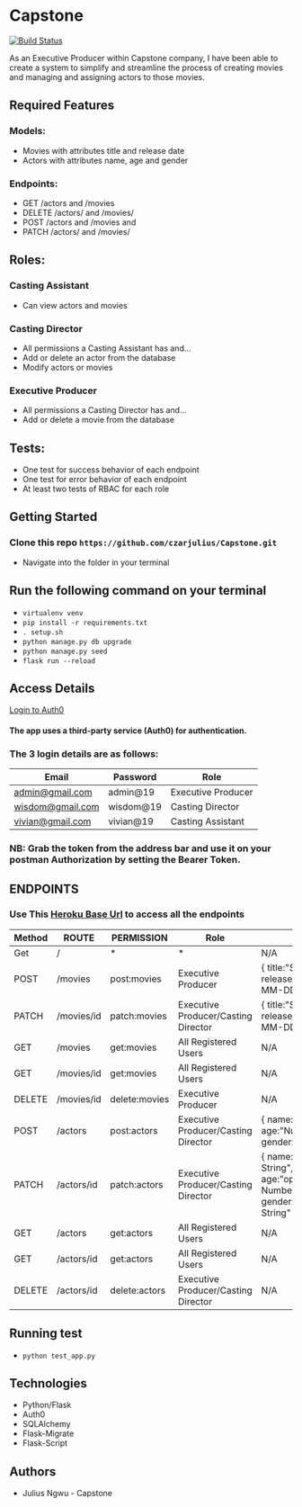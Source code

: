 # Capstone

[![Build Status](https://travis-ci.org/czarjulius/Capstone.svg?branch=master)](https://travis-ci.org/czarjulius/Capstone)

As an Executive Producer within Capstone company, I have been able to create a system to simplify and streamline the process of creating movies and managing and assigning actors to those movies.

## Required Features
### Models:
- Movies with attributes title and release date
- Actors with attributes name, age and gender

### Endpoints:
- GET /actors and /movies
- DELETE /actors/ and /movies/
- POST /actors and /movies and
- PATCH /actors/ and /movies/

## Roles:
### Casting Assistant
- Can view actors and movies

### Casting Director
- All permissions a Casting Assistant has and…
- Add or delete an actor from the database
- Modify actors or movies

### Executive Producer
- All permissions a Casting Director has and…
- Add or delete a movie from the database

## Tests:
- One test for success behavior of each endpoint
- One test for error behavior of each endpoint
- At least two tests of RBAC for each role

## Getting Started
### Clone this repo `https://github.com/czarjulius/Capstone.git`

- Navigate into the folder in your terminal

## Run the following command on your terminal
- `virtualenv venv`
- `pip install -r requirements.txt`
- `. setup.sh`
- `python manage.py db upgrade`
- `python manage.py seed`
- `flask run --reload`

## Access Details
[Login to Auth0](https://julius-czar.auth0.com/authorize?audience=movie&response_type=token&client_id=4KqcxqVnIWwFEFDe60ptsDUEAd5ZP6NG&redirect_uri=http://localhost:8080/login-results
)
#### The app uses a third-party service (Auth0) for authentication.

### The 3 login details are as follows:
 | Email | Password | Role |
 | ------ | --------|  ---- |
 | admin@gmail.com|admin@19|Executive Producer |
 | wisdom@gmail.com|wisdom@19|Casting Director|
 | vivian@gmail.com|vivian@19|Casting Assistant|

### NB: Grab the token from the address bar and use it on your postman Authorization by setting the Bearer Token.

## ENDPOINTS

### Use This [Heroku Base Url](https://julius-capstone.herokuapp.com) to access all the endpoints

 | Method | ROUTE | PERMISSION      | Role | Body | Description |
 | ------ | ----------- | -------------- | ---- |------------|-----|
 | Get | / | * | * | N/A | index page |
 | POST | /movies | post:movies | Executive Producer |{ title:"String", release_date:"YYYY-MM-DD" }| create a movie |
 | PATCH | /movies/id | patch:movies | Executive Producer/Casting Director |{ title:"String", release_date:"YYYY-MM-DD" }| Updates a movie |
 | GET | /movies | get:movies | All Registered Users  | N/A | Gets list of movies |
 | GET | /movies/id | get:movies | All Registered Users | N/A | Get a movie |
 | DELETE | /movies/id | delete:movies | Executive Producer | N/A | Delete a movie |
 | POST | /actors | post:actors | Executive Producer/Casting Director|{ name:"String", age:"Number", gender:"String" } |Create an actor |
 | PATCH | /actors/id | patch:actors | Executive Producer/Casting Director | { name:"optional String", age:"optional Number" gender:"optional String" }| Updates an actor |
 | GET | /actors | get:actors | All Registered Users | N/A | Gets list of actors |
 | GET | /actors/id | get:actors | All Registered Users | N/A | Get an actor |
 | DELETE | /actors/id | delete:actors | Executive Producer/Casting Director | N/A | delete an actor |


## Running test
- `python test_app.py`

## Technologies
- Python/Flask
- Auth0
- SQLAlchemy
- Flask-Migrate
- Flask-Script


## Authors
- Julius Ngwu - Capstone